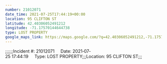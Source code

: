 ```yaml
---
number: 21012071
date_time: 2021-07-25T17:44:19+00:00
location: 95 CLIFTON ST
latitude: 42.40306052491212
longitude: -71.17570144644738
type: LOST PROPERTY
google_maps_link: https://maps.google.com/?q=42.40306052491212,-71.17570144644738
---
```


;;;;;;Incident #: 21012071     Date: 2021‐07‐25 17:44:19     Type: LOST PROPERTY;;;Location: 95 CLIFTON ST;;;
